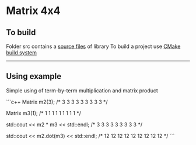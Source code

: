 # Matrix 4x4
## To build
Folder src contains a [source files](https://github.com/EchoPr/mipt-sem1-algorithms/tree/main/algo-s2-hw1/src) of library
To build a project use [CMake build system](https://cmake.org/)

---
## Using example

Simple using of term-by-term multiplication and matrix product

\```c++
Matrix<int> m2(3);
/*
    3 3 3
    3 3 3
    3 3 3
*/

Matrix<int> m3(1);
/*
    1 1 1
    1 1 1
    1 1 1
*/

std::cout << m2 * m3 << std::endl;
/*
    3 3 3
    3 3 3
    3 3 3
*/

std::cout << m2.dot(m3) << std::endl;
/*
    12 12 12
    12 12 12
    12 12 12
*/
\```